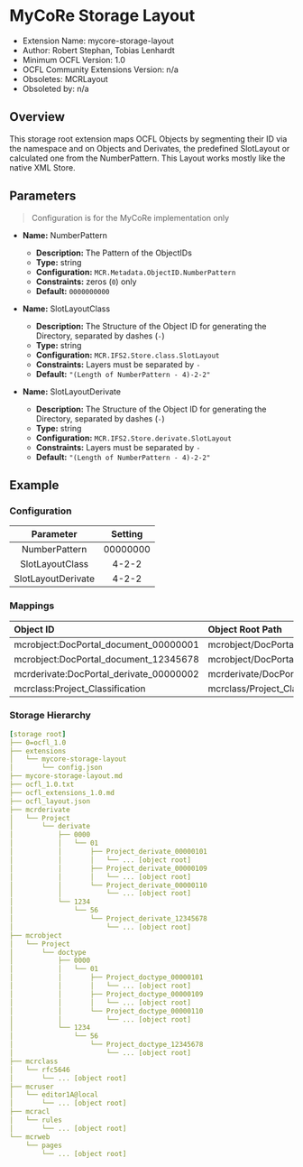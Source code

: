 # MyCoRe Storage Layout
-   Extension Name: mycore-storage-layout
-   Author: Robert Stephan, Tobias Lenhardt
-   Minimum OCFL Version: 1.0
-   OCFL Community Extensions Version: n/a
-   Obsoletes: MCRLayout
-   Obsoleted by: n/a

## Overview

This storage root extension maps OCFL Objects by segmenting their ID via the namespace and on Objects and Derivates, the predefined SlotLayout or calculated one from the NumberPattern. This Layout works mostly like the native XML Store.


## Parameters
> Configuration is for the MyCoRe implementation only

-   **Name:** NumberPattern
    -   **Description:** The Pattern of the ObjectIDs
    -   **Type:** string
    -   **Configuration:** `MCR.Metadata.ObjectID.NumberPattern`
    -   **Constraints:** zeros (`0`) only
    -   **Default:** `0000000000`

-   **Name:** SlotLayoutClass
    -   **Description:** The Structure of the Object ID for generating the Directory, separated by dashes (`-`)
    -   **Type:** string
    -   **Configuration:** `MCR.IFS2.Store.class.SlotLayout`
    -   **Constraints:** Layers must be separated by `-`
    -   **Default:** `"(Length of NumberPattern - 4)-2-2"`

-   **Name:** SlotLayoutDerivate
    -   **Description:** The Structure of the Object ID for generating the Directory, separated by dashes (`-`)
    -   **Type:** string
    -   **Configuration:** `MCR.IFS2.Store.derivate.SlotLayout`
    -   **Constraints:** Layers must be separated by `-`
    -   **Default:** `"(Length of NumberPattern - 4)-2-2"`

## Example

### Configuration
|     Parameter      | Setting  |
| :----------------: | :------: |
|   NumberPattern    | 00000000 |
|  SlotLayoutClass   |  4-2-2   |
| SlotLayoutDerivate |  4-2-2   |

### Mappings
|                Object ID                |            Object Root Path            |
| :-------------------------------------- | :------------------------------------- |
| mcrobject:DocPortal_document_00000001   | mcrobject/DocPortal/document/0000/00   |
| mcrobject:DocPortal_document_12345678   | mcrobject/DocPortal/document/1234/56   |
| mcrderivate:DocPortal_derivate_00000002 | mcrderivate/DocPortal/derivate/0000/00 |
| mcrclass:Project_Classification         | mcrclass/Project_Classification        |


### Storage Hierarchy
```yaml
[storage root]
├── 0=ocfl_1.0
├── extensions
│   └── mycore-storage-layout
│       └── config.json
├── mycore-storage-layout.md
├── ocfl_1.0.txt
├── ocfl_extensions_1.0.md
├── ocfl_layout.json
├── mcrderivate
│   └── Project
│       └── derivate
│           ├── 0000
│           │   └── 01
│           │       ├── Project_derivate_00000101
│           │       │   └── ... [object root]
│           │       ├── Project_derivate_00000109
│           │       │   └── ... [object root]
│           │       └── Project_derivate_00000110
│           │           └── ... [object root]
│           └── 1234
│               └── 56
│                   └── Project_derivate_12345678
│                       └── ... [object root]
├── mcrobject
│   └── Project
│       └── doctype
│           ├── 0000
│           │   └── 01
│           │       ├── Project_doctype_00000101
│           │       │   └── ... [object root]
│           │       ├── Project_doctype_00000109
│           │       │   └── ... [object root]
│           │       └── Project_doctype_00000110
│           │           └── ... [object root]
│           └── 1234
│               └── 56
│                   └── Project_doctype_12345678
│                       └── ... [object root]
├── mcrclass
│   └── rfc5646
│       └── ... [object root]
├── mcruser
│   └── editor1A@local
│       └── ... [object root]
├── mcracl
│   └── rules
│       └── ... [object root]
└── mcrweb
    └── pages
        └── ... [object root]
```
